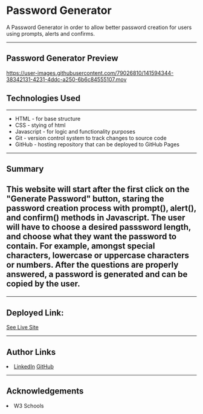 # Password Generator 

A Password Generator in order to allow better password creation for users using prompts, alerts and confirms. 
 
<hr>
 
 <h2> Password Generator Preview </h2>
 
https://user-images.githubusercontent.com/79026810/141594344-38342131-4231-4ddc-a250-6b6c84555107.mov
 
<h2> Technologies Used </h2>
<hr>
<ul> 
<li> HTML - for base structure </li>
<li> CSS - stying of html </li>
<li> Javascript - for logic and functionality purposes </li>
<li> Git - version control system to track changes to source code </li>
<li> GitHub - hosting repository that can be deployed to GitHub Pages </li>
</ul>
 
<hr> 

<h2> Summary <h2> 
<p>This website will start after the first click on the "Generate Password" button, staring the password creation process with prompt(), alert(), and confirm() methods in Javascript. 
The user will have to choose a desired passsword length, and choose what they want the password to contain. 
For example, amongst special characters, lowercase or uppercase characters or numbers.
After the questions are properly answered, a password is generated and can be copied by the user.</p>
<hr>

<h2>Deployed Link:</h2>
 <a href="https://hadisafari77.github.io/passwordGenerator/">See Live Site</a>
<hr>

<h2>Author Links</h2>
<li> <a href="https://www.linkedin.com/in/hadi-safari-649309141/">LinkedIn</a>  <a href="https://github.com/hadisafari77">GitHub</a></li>
<hr>

  <h2> Acknowledgements </h2> 
  <li> W3 Schools </li>




